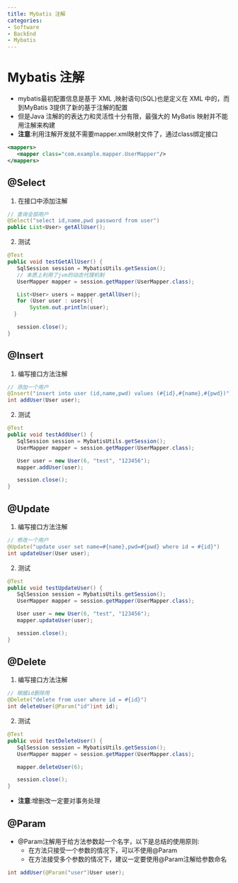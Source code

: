 ```yaml
---
title: Mybatis 注解
categories:
- Software
- BackEnd
- Mybatis
---
```

# Mybatis 注解

- mybatis最初配置信息是基于 XML ,映射语句(SQL)也是定义在 XML 中的，而到MyBatis 3提供了新的基于注解的配置
- 但是Java 注解的的表达力和灵活性十分有限，最强大的 MyBatis 映射并不能用注解来构建
- **注意**:利用注解开发就不需要mapper.xml映射文件了，通过class绑定接口

```xml
<mappers>
   <mapper class="com.example.mapper.UserMapper"/>
</mappers>
```

## @Select

1. 在接口中添加注解

```java
// 查询全部用户
@Select("select id,name,pwd password from user")
public List<User> getAllUser();
```

2. 测试

```java
@Test
public void testGetAllUser() {
   SqlSession session = MybatisUtils.getSession();
   // 本质上利用了jvm的动态代理机制
   UserMapper mapper = session.getMapper(UserMapper.class);

   List<User> users = mapper.getAllUser();
   for (User user : users){
       System.out.println(user);
  }

   session.close();
}
```

## @Insert

1. 编写接口方法注解

```java
// 添加一个用户
@Insert("insert into user (id,name,pwd) values (#{id},#{name},#{pwd})")
int addUser(User user);
```

2. 测试

```java
@Test
public void testAddUser() {
   SqlSession session = MybatisUtils.getSession();
   UserMapper mapper = session.getMapper(UserMapper.class);

   User user = new User(6, "test", "123456");
   mapper.addUser(user);

   session.close();
}
```

## @Update

1. 编写接口方法注解

```java
// 修改一个用户
@Update("update user set name=#{name},pwd=#{pwd} where id = #{id}")
int updateUser(User user);
```

2. 测试

```java
@Test
public void testUpdateUser() {
   SqlSession session = MybatisUtils.getSession();
   UserMapper mapper = session.getMapper(UserMapper.class);

   User user = new User(6, "test", "123456");
   mapper.updateUser(user);

   session.close();
}
```

## @Delete

1. 编写接口方法注解

```java
// 根据id删除用
@Delete("delete from user where id = #{id}")
int deleteUser(@Param("id")int id);
```

2. 测试

```java
@Test
public void testDeleteUser() {
   SqlSession session = MybatisUtils.getSession();
   UserMapper mapper = session.getMapper(UserMapper.class);

   mapper.deleteUser(6);

   session.close();
}
```

- **注意**:增删改一定要对事务处理

## @Param

- @Param注解用于给方法参数起一个名字，以下是总结的使用原则:
    - 在方法只接受一个参数的情况下，可以不使用@Param
    - 在方法接受多个参数的情况下，建议一定要使用@Param注解给参数命名

```java
int addUser(@Param("user")User user);
```
